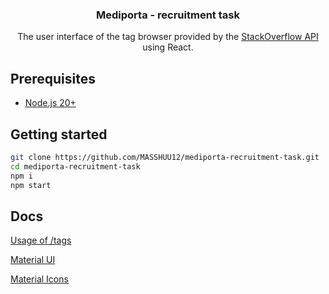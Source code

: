 <div align="center">
	<h3>Mediporta - recruitment task</h1>
	<p>The user interface of the tag browser provided by the
		<a href="https://api.stackexchange.com/docs">StackOverflow API</a> using React.
	</p>
</div>

## Prerequisites

-   [Node.js 20+](https://nodejs.org/en)

## Getting started

```bash
git clone https://github.com/MASSHUU12/mediporta-recruitment-task.git
cd mediporta-recruitment-task
npm i
npm start
```

## Docs

[Usage of /tags](https://api.stackexchange.com/docs/tags)

[Material UI](https://mui.com/material-ui/getting-started/)

[Material Icons](https://mui.com/material-ui/material-icons/)
